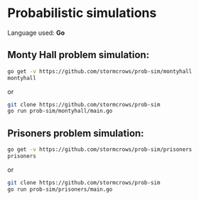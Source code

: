 # Probabilistic simulations

Language used: **Go**

## Monty Hall problem simulation:

```bash
go get -v https://github.com/stormcrows/prob-sim/montyhall
montyhall
```

or

```bash
git clone https://github.com/stormcrows/prob-sim
go run prob-sim/montyhall/main.go
```

## Prisoners problem simulation:

```bash
go get -v https://github.com/stormcrows/prob-sim/prisoners
prisoners
```

or

```bash
git clone https://github.com/stormcrows/prob-sim
go run prob-sim/prisoners/main.go
```

